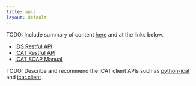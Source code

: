 ```yaml
---
title: apis
layout: default
---
```


TODO: Include summary of content [here](https://repo.icatproject.org/site/icat/server/4.8.0/user.html) and at the links below.

- [IDS Restful API](https://repo.icatproject.org/site/ids/server/1.7.0/miredot/index.html)
- [ICAT Restful API](https://repo.icatproject.org/site/icat/server/4.8.0/miredot/index.html)
- [ICAT SOAP Manual](https://repo.icatproject.org/site/icat/server/4.8.0/soap.html)

TODO: Describe and recommend the ICAT client APIs such as [python-icat](https://github.com/icatproject/python-icat) and [icat.client](https://github.com/icatproject/icat.client)

